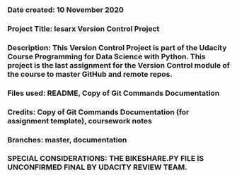 ### Date created: 10 November 2020


### Project Title: lesarx Version Control Project

### Description: This Version Control Project is part of the Udacity Course Programming for Data Science with Python. This project is the last assignment for the Version Control module of the course to master GitHub and remote repos.

### Files used: README, Copy of Git Commands Documentation

### Credits: Copy of Git Commands Documentation (for assignment template), coursework notes


### Branches: master, documentation


### SPECIAL CONSIDERATIONS: THE BIKESHARE.PY FILE IS UNCONFIRMED FINAL BY UDACITY REVIEW TEAM.
